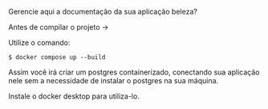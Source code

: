 Gerencie aqui a documentação da sua aplicação beleza?

Antes de compilar o projeto -> 

Utilize o comando:

````
$ docker compose up --build
````

Assim você irá criar um postgres containerizado, conectando sua aplicação nele sem a necessidade
de instalar o postgres na sua máquina.

Instale o docker desktop para utiliza-lo.